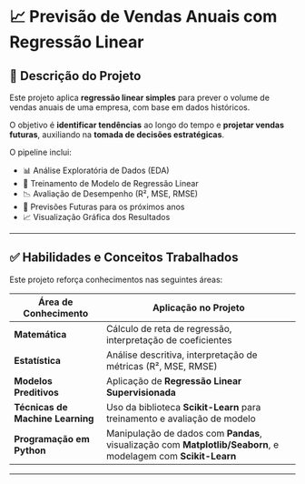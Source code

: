 # 📈 Previsão de Vendas Anuais com Regressão Linear

## 📌 Descrição do Projeto

Este projeto aplica **regressão linear simples** para prever o volume de vendas anuais de uma empresa, com base em dados históricos.

O objetivo é **identificar tendências** ao longo do tempo e **projetar vendas futuras**, auxiliando na **tomada de decisões estratégicas**.

O pipeline inclui:

- 📊 Análise Exploratória de Dados (EDA)
- 🤖 Treinamento de Modelo de Regressão Linear
- 📉 Avaliação de Desempenho (R², MSE, RMSE)
- 🔮 Previsões Futuras para os próximos anos
- 📈 Visualização Gráfica dos Resultados

---

## ✅ Habilidades e Conceitos Trabalhados

Este projeto reforça conhecimentos nas seguintes áreas:

| Área de Conhecimento | Aplicação no Projeto |
|-----------------------|----------------------|
| **Matemática** | Cálculo de reta de regressão, interpretação de coeficientes |
| **Estatística** | Análise descritiva, interpretação de métricas (R², MSE, RMSE) |
| **Modelos Preditivos** | Aplicação de **Regressão Linear Supervisionada** |
| **Técnicas de Machine Learning** | Uso da biblioteca **Scikit-Learn** para treinamento e avaliação de modelo |
| **Programação em Python** | Manipulação de dados com **Pandas**, visualização com **Matplotlib/Seaborn**, e modelagem com **Scikit-Learn** |

---




